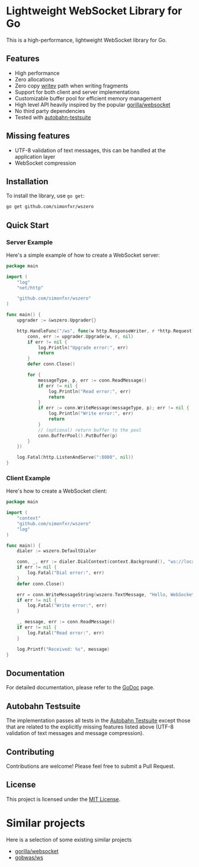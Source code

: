 # Lightweight WebSocket Library for Go

This is a high-performance, lightweight WebSocket library for Go.

## Features

- High performance
- Zero allocations
- Zero copy [writev](https://pkg.go.dev/net#Buffers) path when writing fragments 
- Support for both client and server implementations
- Customizable buffer pool for efficient memory management
- High level API heavily inspired by the popular [gorilla/websocket](https://github.com/gorilla/websocket)
- No third party dependencies
- Tested with [autobahn-testsuite](https://github.com/crossbario/autobahn-testsuite)

## Missing features

- UTF-8 validation of text messages, this can be handled at the application layer
- WebSocket compression

## Installation

To install the library, use `go get`:

```bash
go get github.com/simonfxr/wszero
```

## Quick Start

### Server Example

Here's a simple example of how to create a WebSocket server:

```go
package main

import (
	"log"
	"net/http"

	"github.com/simonfxr/wszero"
)

func main() {
	upgrader := &wszero.Upgrader{}

	http.HandleFunc("/ws", func(w http.ResponseWriter, r *http.Request) {
		conn, err := upgrader.Upgrade(w, r, nil)
		if err != nil {
			log.Println("Upgrade error:", err)
			return
		}
		defer conn.Close()

		for {
			messageType, p, err := conn.ReadMessage()
			if err != nil {
				log.Println("Read error:", err)
				return
			}
			if err := conn.WriteMessage(messageType, p); err != nil {
				log.Println("Write error:", err)
				return
			}
			// (optional) return buffer to the pool
			conn.BufferPool().PutBuffer(p)
		}
	})

	log.Fatal(http.ListenAndServe(":8080", nil))
}
```

### Client Example

Here's how to create a WebSocket client:

```go
package main

import (
	"context"
	"github.com/simonfxr/wszero"
	"log"
)

func main() {
	dialer := wszero.DefaultDialer

	conn, _, err := dialer.DialContext(context.Background(), "ws://localhost:8080/ws", nil)
	if err != nil {
		log.Fatal("Dial error:", err)
	}
	defer conn.Close()

	err = conn.WriteMessageString(wszero.TextMessage, "Hello, WebSocket!")
	if err != nil {
		log.Fatal("Write error:", err)
	}

	_, message, err := conn.ReadMessage()
	if err != nil {
		log.Fatal("Read error:", err)
	}

	log.Printf("Received: %s", message)
}
```

## Documentation

For detailed documentation, please refer to the [GoDoc](https://pkg.go.dev/github.com/simonfxr/wszero) page.

## Autobahn Testsuite

The implementation passes all tests in the [Autobahn Testsuite](https://github.com/crossbario/autobahn-testsuite) except those that are related to the explicitly missing features listed above (UTF-8 validation of text messages and message compression).


## Contributing

Contributions are welcome! Please feel free to submit a Pull Request.

## License

This project is licensed under the [MIT License](LICENSE).

# Similar projects

Here is a selection of some existing similar projects

- [gorilla/websocket](https://github.com/gorilla/websocket)
- [gobwas/ws](https://github.com/gobwas/ws)
